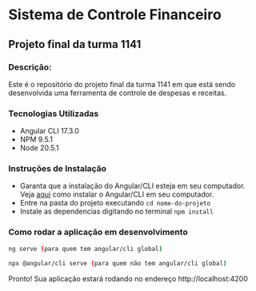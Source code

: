 # Sistema de Controle Financeiro
## Projeto final da turma 1141

### Descrição:
Este é o repositório do projeto final da turma 1141 em que está sendo desenvolvida uma ferramenta de controle de despesas e receitas.

### Tecnologias Utilizadas
- Angular CLI 17.3.0
- NPM 9.5.1
- Node 20.5.1

### Instruções de Instalação
- Garanta que a instalação do Angular/CLI esteja em seu computador. Veja [aqui](https://angular.io/cli) como instalar o Angular/CLI em seu computador. 
- Entre na pasta do projeto executando `cd nome-do-projeto`
- Instale as dependencias digitando no terminal `npm install`

### Como rodar a aplicação em desenvolvimento
```sh
ng serve (para quem tem angular/cli global)
```
```sh
npx @angular/cli serve (para quem não tem angular/cli global)
```

Pronto! Sua aplicação estará rodando no endereço http://localhost:4200